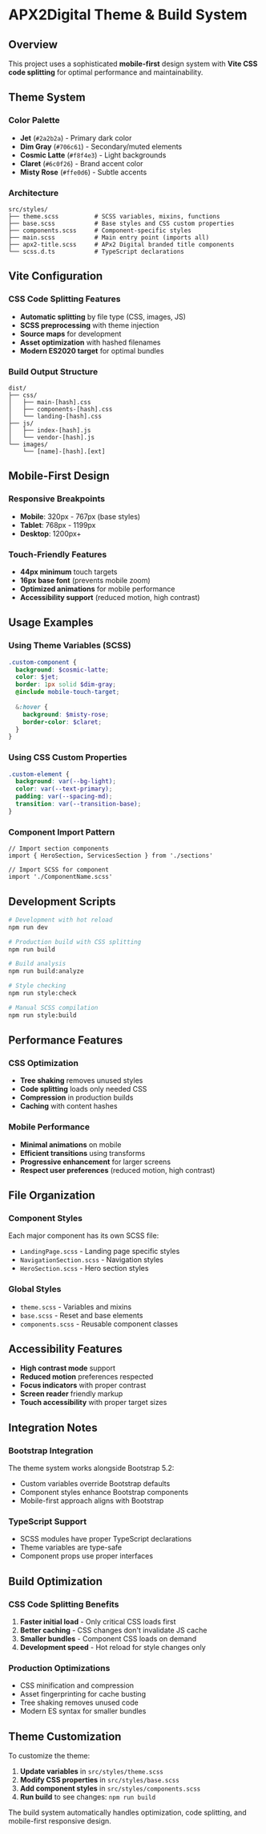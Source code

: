 # APX2Digital Theme & Build System

## Overview

This project uses a sophisticated **mobile-first** design system with **Vite CSS code splitting** for optimal performance and maintainability.

## Theme System

### Color Palette
- **Jet** (`#2a2b2a`) - Primary dark color
- **Dim Gray** (`#706c61`) - Secondary/muted elements  
- **Cosmic Latte** (`#f8f4e3`) - Light backgrounds
- **Claret** (`#6c0f26`) - Brand accent color
- **Misty Rose** (`#ffe0d6`) - Subtle accents

### Architecture

```
src/styles/
├── theme.scss          # SCSS variables, mixins, functions
├── base.scss           # Base styles and CSS custom properties  
├── components.scss     # Component-specific styles
├── main.scss           # Main entry point (imports all)
├── apx2-title.scss     # APx2 Digital branded title components
└── scss.d.ts           # TypeScript declarations
```

## Vite Configuration

### CSS Code Splitting Features
- **Automatic splitting** by file type (CSS, images, JS)
- **SCSS preprocessing** with theme injection
- **Source maps** for development
- **Asset optimization** with hashed filenames
- **Modern ES2020 target** for optimal bundles

### Build Output Structure
```
dist/
├── css/
│   ├── main-[hash].css
│   ├── components-[hash].css
│   └── landing-[hash].css
├── js/
│   ├── index-[hash].js
│   └── vendor-[hash].js
└── images/
    └── [name]-[hash].[ext]
```

## Mobile-First Design

### Responsive Breakpoints
- **Mobile**: 320px - 767px (base styles)
- **Tablet**: 768px - 1199px
- **Desktop**: 1200px+

### Touch-Friendly Features
- **44px minimum** touch targets
- **16px base font** (prevents mobile zoom)
- **Optimized animations** for mobile performance
- **Accessibility support** (reduced motion, high contrast)

## Usage Examples

### Using Theme Variables (SCSS)
```scss
.custom-component {
  background: $cosmic-latte;
  color: $jet;
  border: 1px solid $dim-gray;
  @include mobile-touch-target;
  
  &:hover {
    background: $misty-rose;
    border-color: $claret;
  }
}
```

### Using CSS Custom Properties
```css
.custom-element {
  background: var(--bg-light);
  color: var(--text-primary);
  padding: var(--spacing-md);
  transition: var(--transition-base);
}
```

### Component Import Pattern
```tsx
// Import section components
import { HeroSection, ServicesSection } from './sections'

// Import SCSS for component
import './ComponentName.scss'
```

## Development Scripts

```bash
# Development with hot reload
npm run dev

# Production build with CSS splitting
npm run build

# Build analysis
npm run build:analyze

# Style checking
npm run style:check

# Manual SCSS compilation
npm run style:build
```

## Performance Features

### CSS Optimization
- **Tree shaking** removes unused styles
- **Code splitting** loads only needed CSS
- **Compression** in production builds
- **Caching** with content hashes

### Mobile Performance
- **Minimal animations** on mobile
- **Efficient transitions** using transforms
- **Progressive enhancement** for larger screens
- **Respect user preferences** (reduced motion, high contrast)

## File Organization

### Component Styles
Each major component has its own SCSS file:
- `LandingPage.scss` - Landing page specific styles
- `NavigationSection.scss` - Navigation styles
- `HeroSection.scss` - Hero section styles

### Global Styles
- `theme.scss` - Variables and mixins
- `base.scss` - Reset and base elements
- `components.scss` - Reusable component classes

## Accessibility Features

- **High contrast mode** support
- **Reduced motion** preferences respected
- **Focus indicators** with proper contrast
- **Screen reader** friendly markup
- **Touch accessibility** with proper target sizes

## Integration Notes

### Bootstrap Integration
The theme system works alongside Bootstrap 5.2:
- Custom variables override Bootstrap defaults
- Component styles enhance Bootstrap components
- Mobile-first approach aligns with Bootstrap

### TypeScript Support
- SCSS modules have proper TypeScript declarations
- Theme variables are type-safe
- Component props use proper interfaces

## Build Optimization

### CSS Code Splitting Benefits
1. **Faster initial load** - Only critical CSS loads first
2. **Better caching** - CSS changes don't invalidate JS cache
3. **Smaller bundles** - Component CSS loads on demand
4. **Development speed** - Hot reload for style changes only

### Production Optimizations
- CSS minification and compression
- Asset fingerprinting for cache busting
- Tree shaking removes unused code
- Modern ES syntax for smaller bundles

## Theme Customization

To customize the theme:

1. **Update variables** in `src/styles/theme.scss`
2. **Modify CSS properties** in `src/styles/base.scss`
3. **Add component styles** in `src/styles/components.scss`
4. **Run build** to see changes: `npm run build`

The build system automatically handles optimization, code splitting, and mobile-first responsive design.

